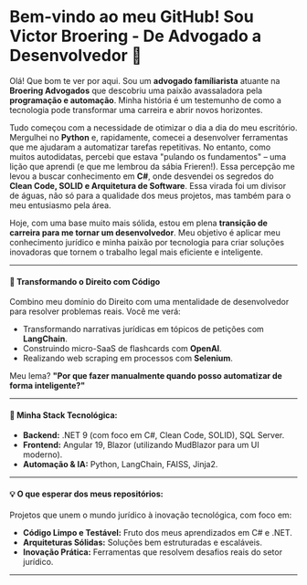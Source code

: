 # Bem-vindo ao meu GitHub! Sou Victor Broering - De Advogado a Desenvolvedor 🚀

Olá! Que bom te ver por aqui. Sou um **advogado famíliarista** atuante na **Broering Advogados** que descobriu uma paixão avassaladora pela **programação e automação**. Minha história é um testemunho de como a tecnologia pode transformar uma carreira e abrir novos horizontes.

Tudo começou com a necessidade de otimizar o dia a dia do meu escritório. Mergulhei no **Python** e, rapidamente, comecei a desenvolver ferramentas que me ajudaram a automatizar tarefas repetitivas. No entanto, como muitos autodidatas, percebi que estava "pulando os fundamentos" – uma lição que aprendi (e que me lembrou da sábia Frieren!). Essa percepção me levou a buscar conhecimento em **C#**, onde desvendei os segredos do **Clean Code, SOLID e Arquitetura de Software**. Essa virada foi um divisor de águas, não só para a qualidade dos meus projetos, mas também para o meu entusiasmo pela área.

Hoje, com uma base muito mais sólida, estou em plena **transição de carreira para me tornar um desenvolvedor**. Meu objetivo é aplicar meu conhecimento jurídico e minha paixão por tecnologia para criar soluções inovadoras que tornem o trabalho legal mais eficiente e inteligente.

---

#### 🎯 **Transformando o Direito com Código**

Combino meu domínio do Direito com uma mentalidade de desenvolvedor para resolver problemas reais. Você me verá:

* Transformando narrativas jurídicas em tópicos de petições com **LangChain**.
* Construindo micro-SaaS de flashcards com **OpenAI**.
* Realizando web scraping em processos com **Selenium**.

Meu lema? **"Por que fazer manualmente quando posso automatizar de forma inteligente?"**

---

#### 🧱 **Minha Stack Tecnológica:**

* **Backend:** .NET 9 (com foco em C#, Clean Code, SOLID), SQL Server.
* **Frontend:** Angular 19, Blazor (utilizando MudBlazor para um UI moderno).
* **Automação & IA:** Python, LangChain, FAISS, Jinja2.

---

#### 💡 **O que esperar dos meus repositórios:**

Projetos que unem o mundo jurídico à inovação tecnológica, com foco em:
* **Código Limpo e Testável:** Fruto dos meus aprendizados em C# e .NET.
* **Arquiteturas Sólidas:** Soluções bem estruturadas e escaláveis.
* **Inovação Prática:** Ferramentas que resolvem desafios reais do setor jurídico.


---
